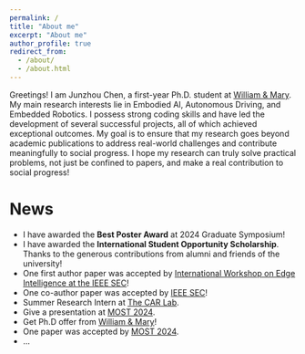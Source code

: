 ```yaml
---
permalink: /
title: "About me"
excerpt: "About me"
author_profile: true
redirect_from: 
  - /about/
  - /about.html
---
```


Greetings! I am Junzhou Chen, a first-year Ph.D. student at [William & Mary](https://www.wm.edu/). My main research interests lie in Embodied AI, Autonomous Driving, and Embedded Robotics. I possess strong coding skills and have led the development of several successful projects, all of which achieved exceptional outcomes. My goal is to ensure that my research goes beyond academic publications to address real-world challenges and contribute meaningfully to social progress. I hope my research can truly solve practical problems, not just be confined to papers, and make a real contribution to social progress!
<!-- Greetings! I am Junzhou Chen a senior student pursuing a Bachelor’s degree in Intelligence Science and Technology at [Hohai University](https://www.hhu.edu.cn/). Currently I’m member of the **Computer Vision and Robotics Lab** at Hohai University. Main research interest in Embodied AI, Autonomous Driving, and Embedded Robotics. Possess excellent coding skills and have led the development of multiple projects, all achieving outstanding results. I hope my research can truly solve practical problems, not just be confined to papers, and make a real contribution to social progress! -->

# News

- I have awarded the **Best Poster Award** at 2024 Graduate Symposium!
- I have awarded the **International Student Opportunity Scholarship**. Thanks to the generous contributions from alumni and friends of the university!
- One first author paper was accepted by [International Workshop on Edge Intelligence at the IEEE SEC](https://acm-ieee-sec.org/2024/)!
- One co-author paper was accepted by [IEEE SEC](https://acm-ieee-sec.org/2024/)!
- Summer Research Intern at [The CAR Lab](https://www.thecarlab.org/home).
- Give a presentation at [MOST 2024](https://ieeemobility.org/MOST2024/).
- Get Ph.D offer from [William & Mary](https://www.wm.edu/)!
- One paper was accepted by [MOST 2024](https://ieeemobility.org/MOST2024/).
- ...
